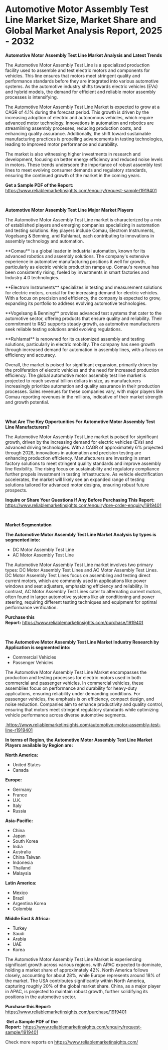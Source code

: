 <p><h1>Automotive Motor Assembly Test Line Market Size, Market Share and Global Market Analysis Report, 2025 - 2032</h1></p><p><strong>Automotive Motor Assembly Test Line Market Analysis and Latest Trends</strong></p>
<p><p>The Automotive Motor Assembly Test Line is a specialized production facility used to assemble and test electric motors and components for vehicles. This line ensures that motors meet stringent quality and performance standards before they are integrated into various automotive systems. As the automotive industry shifts towards electric vehicles (EVs) and hybrid models, the demand for efficient and reliable motor assembly processes is intensifying.</p><p>The Automotive Motor Assembly Test Line Market is expected to grow at a CAGR of 4.1% during the forecast period. This growth is driven by the increasing adoption of electric and autonomous vehicles, which require advanced motor technology. Innovations in automation and robotics are streamlining assembly processes, reducing production costs, and enhancing quality assurance. Additionally, the shift toward sustainable manufacturing practices is propelling advancements in testing technologies, leading to improved motor performance and durability. </p><p>The market is also witnessing higher investments in research and development, focusing on better energy efficiency and reduced noise levels in motors. These trends underscore the importance of robust assembly test lines to meet evolving consumer demands and regulatory standards, ensuring the continued growth of the market in the coming years.</p></p>
<p><strong>Get a Sample PDF of the Report:&nbsp;</strong> <a href="https://www.reliablemarketinsights.com/enquiry/request-sample/1919401?utm_campaign=2396&utm_medium=2&utm_source=Github&utm_content=ia&utm_term=01032025&utm_id=automotive-motor-assembly-test-line">https://www.reliablemarketinsights.com/enquiry/request-sample/1919401</a></p>
<p>&nbsp;</p>
<p><strong>Automotive Motor Assembly Test Line Major Market Players</strong></p>
<p><p>The Automotive Motor Assembly Test Line market is characterized by a mix of established players and emerging companies specializing in automation and testing solutions. Key players include Comau, Electrom Instruments, Vogelsang & Benning, and Ruhlamat, each contributing to innovations in assembly technology and automation.</p><p>**Comau** is a global leader in industrial automation, known for its advanced robotics and assembly solutions. The company's extensive experience in automotive manufacturing positions it well for growth, particularly as electric vehicle production ramps up. Comau's revenue has been consistently rising, fueled by investments in smart factories and Industry 4.0 technologies.</p><p>**Electrom Instruments** specializes in testing and measurement solutions for electric motors, crucial for the increasing demand for electric vehicles. With a focus on precision and efficiency, the company is expected to grow, expanding its portfolio to address evolving automotive technologies. </p><p>**Vogelsang & Benning** provides advanced test systems that cater to the automotive sector, offering products that ensure quality and reliability. Their commitment to R&D supports steady growth, as automotive manufacturers seek reliable testing solutions amid evolving regulations.</p><p>**Ruhlamat** is renowned for its customized assembly and testing solutions, particularly in electric mobility. The company has seen growth through increased demand for automation in assembly lines, with a focus on efficiency and accuracy.</p><p>Overall, the market is poised for significant expansion, primarily driven by the proliferation of electric vehicles and the need for increased production efficiency. The global automotive motor assembly test line market is projected to reach several billion dollars in size, as manufacturers increasingly prioritize automation and quality assurance in their production processes. Sales revenues for these companies vary, with major players like Comau reporting revenues in the millions, indicative of their market strength and growth potential.</p></p>
<p>&nbsp;</p>
<p><strong>What Are The Key Opportunities For Automotive Motor Assembly Test Line Manufacturers?</strong></p>
<p><p>The Automotive Motor Assembly Test Line market is poised for significant growth, driven by the increasing demand for electric vehicles (EVs) and advanced driving technologies. With a CAGR of approximately 6% projected through 2028, innovations in automation and precision testing are enhancing production efficiency. Manufacturers are investing in smart factory solutions to meet stringent quality standards and improve assembly line flexibility. The rising focus on sustainability and regulatory compliance further propels investment in testing infrastructure. As vehicle electrification accelerates, the market will likely see an expanded range of testing solutions tailored for advanced motor designs, ensuring robust future prospects.</p></p>
<p><strong>Inquire or Share Your Questions If Any Before Purchasing This Report:</strong> <a href="https://www.reliablemarketinsights.com/enquiry/pre-order-enquiry/1919401?utm_campaign=2396&utm_medium=2&utm_source=Github&utm_content=ia&utm_term=01032025&utm_id=automotive-motor-assembly-test-line">https://www.reliablemarketinsights.com/enquiry/pre-order-enquiry/1919401</a></p>
<p>&nbsp;</p>
<p><strong>Market Segmentation</strong></p>
<p><strong>The Automotive Motor Assembly Test Line Market Analysis by types is segmented into:</strong></p>
<p><ul><li>DC Motor Assembly Test Line</li><li>AC Motor Assembly Test Line</li></ul></p>
<p><p>The Automotive Motor Assembly Test Line market involves two primary types: DC Motor Assembly Test Lines and AC Motor Assembly Test Lines. DC Motor Assembly Test Lines focus on assembling and testing direct current motors, which are commonly used in applications like power windows and seat adjusters, emphasizing efficiency and reliability. In contrast, AC Motor Assembly Test Lines cater to alternating current motors, often found in larger automotive systems like air conditioning and power steering, requiring different testing techniques and equipment for optimal performance verification.</p></p>
<p><strong>Purchase this Report:&nbsp;</strong><a href="https://www.reliablemarketinsights.com/purchase/1919401?utm_campaign=2396&utm_medium=2&utm_source=Github&utm_content=ia&utm_term=01032025&utm_id=automotive-motor-assembly-test-line">https://www.reliablemarketinsights.com/purchase/1919401</a></p>
<p>&nbsp;</p>
<p><strong>The Automotive Motor Assembly Test Line Market Industry Research by Application is segmented into:</strong></p>
<p><ul><li>Commercial Vehicles</li><li>Passenger Vehicles</li></ul></p>
<p><p>The Automotive Motor Assembly Test Line Market encompasses the production and testing processes for electric motors used in both commercial and passenger vehicles. In commercial vehicles, these assemblies focus on performance and durability for heavy-duty applications, ensuring reliability under demanding conditions. For passenger vehicles, the emphasis is on efficiency, compact design, and noise reduction. Companies aim to enhance productivity and quality control, ensuring that motors meet stringent regulatory standards while optimizing vehicle performance across diverse automotive segments.</p></p>
<p><a href="https://www.reliablemarketinsights.com/automotive-motor-assembly-test-line-r1919401?utm_campaign=2396&utm_medium=2&utm_source=Github&utm_content=ia&utm_term=01032025&utm_id=automotive-motor-assembly-test-line">&nbsp;https://www.reliablemarketinsights.com/automotive-motor-assembly-test-line-r1919401</a></p>
<p><strong>In terms of Region, the Automotive Motor Assembly Test Line Market Players available by Region are:</strong></p>
<p>
    <p> <strong> North America: </strong>
        <ul>
            <li>United States</li>
            <li>Canada</li>
        </ul>
        </p> 
    <p> <strong> Europe: </strong>
        <ul>
            <li>Germany</li>
            <li>France</li>
            <li>U.K.</li>
            <li>Italy</li>
            <li>Russia</li>
        </ul>
        </p> 
    <p> <strong> Asia-Pacific: </strong>
        <ul>
            <li>China</li>
            <li>Japan</li>
            <li>South Korea</li>
            <li>India</li>
            <li>Australia</li>
            <li>China Taiwan</li>
            <li>Indonesia</li>
            <li>Thailand</li>
            <li>Malaysia</li>
        </ul>
        </p> 
    <p> <strong> Latin America: </strong>
        <ul>
            <li>Mexico</li>
            <li>Brazil</li>
            <li>Argentina Korea</li>
            <li>Colombia</li>
        </ul>
        </p> 
    <p> <strong> Middle East & Africa: </strong>
        <ul>
            <li>Turkey</li>
            <li>Saudi</li>
            <li>Arabia</li>
            <li>UAE</li>
            <li>Korea</li>
        </ul>
    </p>
    </p>
<p><p>The Automotive Motor Assembly Test Line Market is experiencing significant growth across various regions, with APAC expected to dominate, holding a market share of approximately 42%. North America follows closely, accounting for about 28%, while Europe represents around 18% of the market. The USA contributes significantly within North America, capturing roughly 20% of the global market share. China, as a major player in APAC, is projected to maintain robust growth, further solidifying its positions in the automotive sector.</p></p>
<p><strong>Purchase this Report: </strong><a href="https://www.reliablemarketinsights.com/purchase/1919401?utm_campaign=2396&utm_medium=2&utm_source=Github&utm_content=ia&utm_term=01032025&utm_id=automotive-motor-assembly-test-line">https://www.reliablemarketinsights.com/purchase/1919401</a></p>
<p>&nbsp;<strong>Get a Sample PDF of the Report:&nbsp;&nbsp;</strong><a href="https://www.reliablemarketinsights.com/enquiry/request-sample/1919401?utm_campaign=2396&utm_medium=2&utm_source=Github&utm_content=ia&utm_term=01032025&utm_id=automotive-motor-assembly-test-line">https://www.reliablemarketinsights.com/enquiry/request-sample/1919401</a></p>
<p><strong></strong></p>
<p>Check more reports on <a href="https://www.reliablemarketinsights.com/?utm_campaign=2396&utm_medium=2&utm_source=Github&utm_content=ia&utm_term=01032025&utm_id=automotive-motor-assembly-test-line">https://www.reliablemarketinsights.com/</a></p>